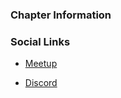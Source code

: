### Chapter Information

### Social Links

* [Meetup](https://www.meetup.com/meetup-group-owaspiitp/)

* [Discord](https://discord.gg/J3WUmK3wPK)
